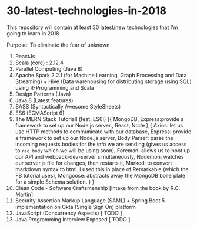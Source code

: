 # 30-latest-technologies-in-2018
This repository will contain at least 30 latest/new technologies that I'm going to learn in 2018 

Purpose: To eliminate the fear of unknown

1. ReactJs
2. Scala (core) : 2.12.4
3. Parallel Computing (Java 8)
4. Apache Spark 2.2.1 (for Machine Learning, Graph Processing and Data Streaming) + Hive (Data warehousing for distributing        storage using SQL) using R-Programming and Scala 
5. Design Patterns (Java)
6. Java 8 (Latest features)
7. SASS (Syntactically Awesome StyleSheets)
8. ES6 (ECMAScript 6)
9. The MERN Stack Tutorial! (feat. ES6!) 
{{
MongoDB,
Express:provide a framework to set up our Node.js server.,
React,
Node
},{
Axios: let us use HTTP methods to communicate with our database,
Express: provide a framework to set up our Node.js server,
Body Parser: parse the incoming requests bodies for the info we are sending (gives us access to `req.body` which we will be using soon),
Foreman: allows us to boot up our API and webpack-dev-server simultaneously,
Nodemon: watches our server.js file for changes, then restarts it,
Marked: to convert markdown syntax to html. I used this in place of Remarkable (which the FB tutorial uses),
Mongoose: abstracts away the MongoDB boilerplate for a simple Schema solution.
} }
10. Clean Code - Software Craftsmenship [Intake from the book by R.C. Martin] 
11. Security Assertion Markup Language (SAML) + Spring Boot 5 implementation on Okta (Single Sign On) platform
12. JavaScript (Concurrency Aspects) [ TODO ]
13. Java Programming Interview Exposed [ TODO ] 
